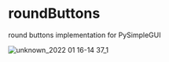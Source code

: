 # roundButtons
round buttons implementation for PySimpleGUI

![unknown_2022 01 16-14 37_1](https://user-images.githubusercontent.com/60852205/149665393-8cc39062-d532-4fef-98cd-34ac9f30a43f.gif)
